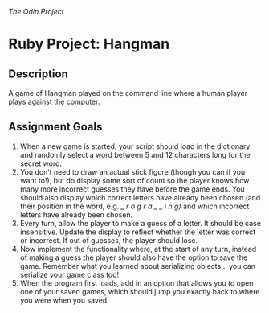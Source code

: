 
*The Odin Project*

# Ruby Project: Hangman

## Description

A game of Hangman played on the command line where a human player plays against the computer.

## Assignment Goals

1. When a new game is started, your script should load in the dictionary and randomly select a word between 5 and 12 characters long for the secret word.
2. You don’t need to draw an actual stick figure (though you can if you want to!), but do display some sort of count so the player knows how many more incorrect guesses they have before the game ends. You should also display which correct letters have already been chosen (and their position in the word, e.g. *_ r o g r a _ _ i n g)* and which incorrect letters have already been chosen.
3. Every turn, allow the player to make a guess of a letter. It should be case insensitive. Update the display to reflect whether the letter was correct or incorrect. If out of guesses, the player should lose.
4. Now implement the functionality where, at the start of any turn, instead of making a guess the player should also have the option to save the game. Remember what you learned about serializing objects… you can serialize your game class too!
5. When the program first loads, add in an option that allows you to open one of your saved games, which should jump you exactly back to where you were when you saved.

